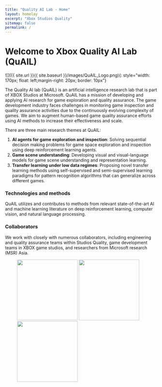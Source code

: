 ```yaml
---
title: "Quality AI Lab - Home"
layout: homelay
excerpt: "Xbox Studios Quality"
sitemap: false
permalink: /
---
```


# Welcome to Xbox Quality AI Lab (QuAIL)


![]({{ site.url }}{{ site.baseurl }}/images/QuAIL_Logo.png){: style="width: 170px; float: left;margin-right: 20px; border: 10px"}


The Quality AI lab (QuAIL) is an artificial intelligence research lab that is part of XBOX Studios at Microsoft. QuAIL has a mission of developing and applying AI research for game exploration and quality assurance. The game development industry faces challenges in monitoring game inspection and quality assurance activities due to the continuously evolving complexity of games. We aim to augment human-based game quality assurance efforts using AI methods to increase their effectiveness and scale.


There are three main research themes at QuAIL:

1. **AI agents for game exploration and inspection**: Solving sequential decision making problems for game space exploration and inspection using deep reinforcement learning agents.
2. **Game scene understanding**: Developing visual and visual-language models for game scene understanding and representation learning. 
3. **Transfer learning under low data regimes**: Proposing novel transfer learning methods using self-supervised and semi-supervised learning paradigms for pattern recognition algorithms that can generalize across different games.

### Technologies and methods
QuAIL utilizes and contributes to methods from relevant state-of-the-art AI and machine learning literature on deep reinforcement learning, computer vision, and natural language processing.

### Collaborators
We work with closely with numerous collaborators, including engineering and quality assurance teams within Studios Quality, game development teams in XBOX game studios, and researchers from Microsoft research (MSR) Asia.

<figure class="third">
<img src="{{ site.url }}{{ site.baseurl }}/images/logopic/xbox_logo.png" style="width: 200px">	<img src="{{ site.url }}{{ site.baseurl }}/images/logopic/sq_logo.jpg" style="width: 200px">

<img src="{{ site.url }}{{ site.baseurl }}/images/logopic/Microsoft_Research_Asia_logo.png" style="width: 200px"> 
</figure>

<!-- ### Joining QuAIL
If you are interested in joining please go to the [recruitment](recruitment) page. -->








